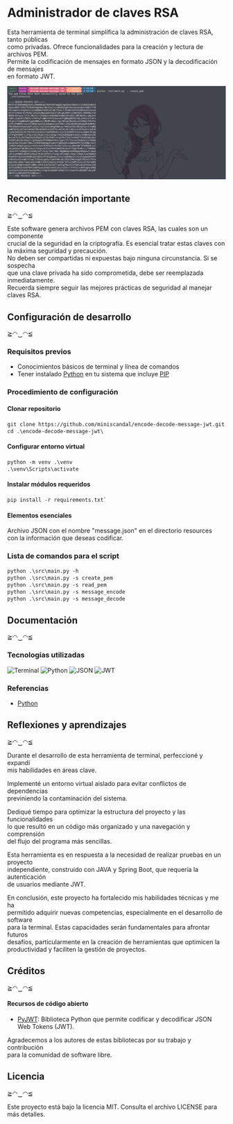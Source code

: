 # Administrador de claves RSA

Esta herramienta de terminal simplifica la administración de claves RSA, tanto públicas  
como privadas. Ofrece funcionalidades para la creación y lectura de archivos PEM.  
Permite la codificación de mensajes en formato JSON y la decodificación de mensajes  
en formato JWT.

<img src="./docs/pictures/terminal-capture.png" width="540">



## Recomendación importante
≧◠‿◠≦

Este software genera archivos PEM con claves RSA, las cuales son un componente  
crucial de la seguridad en la criptografía. Es esencial tratar estas claves con  
la máxima seguridad y precaución.  
No deben ser compartidas ni expuestas bajo ninguna circunstancia. Si se sospecha  
que una clave privada ha sido comprometida, debe ser reemplazada inmediatamente.  
Recuerda siempre seguir las mejores prácticas de seguridad al manejar claves RSA.


## Configuración de desarrollo
 ≧◠‿◠≦

### Requisitos previos

* Conocimientos básicos de terminal y línea de comandos
* Tener instalado [Python](https://www.python.org/) en tu sistema que incluye [PIP](https://pypi.org/project/pip/)

### Procedimiento de configuración

#### Clonar repositorio

```
git clone https://github.com/miniscandal/encode-decode-message-jwt.git
cd .\encode-decode-message-jwt\
```

#### Configurar entorno virtual

```
python -m venv .\venv
.\venv\Scripts\activate
```

#### Instalar módulos requeridos

```
pip install -r requirements.txt`
```

#### Elementos esenciales

Archivo JSON con el nombre "message.json" en el directorio resources  
con la información que deseas codificar.


### Lista de comandos para el script

```
python .\src\main.py -h
python .\src\main.py -s create_pem
python .\src\main.py -s read_pem
python .\src\main.py -s message_encode
python .\src\main.py -s message_decode
```



## Documentación 
 ≧◠‿◠≦


### Tecnologías utilizadas
![Terminal](https://img.shields.io/badge/Terminal-%23474745.svg?style=for-the-badge)
![Python](https://img.shields.io/badge/Python-%233776AB.svg?style=for-the-badge&logo=python&logoColor=white)
![JSON](https://img.shields.io/badge/JSON-%2348494a.svg?style=for-the-badge)
![JWT](https://img.shields.io/badge/JWT-%2300aa00.svg?style=for-the-badge)


### Referencias

* [Python](https://www.python.org/)



## Reflexiones y aprendizajes

≧◠‿◠≦

Durante el desarrollo de esta herramienta de terminal, perfeccioné y expandí  
mis habilidades en áreas clave.

Implementé un entorno virtual aislado para evitar conflictos de dependencias  
previniendo la contaminación del sistema.

Dediqué tiempo para optimizar la estructura del proyecto y las funcionalidades  
lo que resultó en un código más organizado y una navegación y comprensión  
del flujo del programa más sencillas.

Esta herramienta es en respuesta a la necesidad de realizar pruebas en un proyecto  
independiente, construido con JAVA y Spring Boot, que requería la autenticación  
de usuarios mediante JWT.

En conclusión, este proyecto ha fortalecido mis habilidades técnicas y me ha  
permitido adquirir nuevas competencias, especialmente en el desarrollo de software  
para la terminal. Estas capacidades serán fundamentales para afrontar futuros  
desafíos, particularmente en la creación de herramientas que optimicen la  
productividad y faciliten la gestión de proyectos.



## Créditos

≧◠‿◠≦

#### Recursos de código abierto

* [PyJWT](https://pypi.org/project/PyJWT/):
  Biblioteca Python que permite codificar y decodificar JSON Web Tokens (JWT).

Agradecemos a los autores de estas bibliotecas por su trabajo y contribución  
para la comunidad de software libre.



## Licencia

≧◠‿◠≦

Este proyecto está bajo la licencia MIT. Consulta el archivo LICENSE para más detalles.
